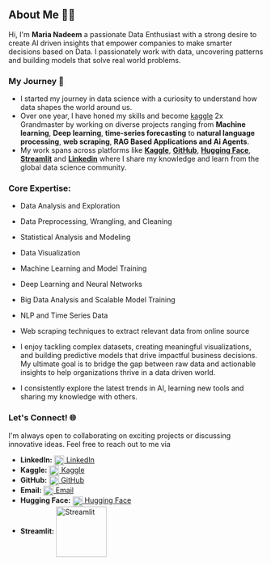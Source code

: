 ## **About Me** 👩‍💻
Hi, I'm **Maria Nadeem** a passionate Data Enthusiast with a strong desire to create AI driven insights that empower companies to make smarter decisions based on Data. I passionately work with data, uncovering patterns and building models that solve real world problems.

### **My Journey** 🚀
- I started my journey in data science with a curiosity to understand how data shapes the world around us. 
- Over one year, I have honed my skills and become [kaggle](https://www.kaggle.com/marianadeem755) 2x Grandmaster by working on diverse projects ranging from **Machine learning**, **Deep learning**, **time-series forecasting** to **natural language processing**, **web scraping**, **RAG Based Applications and Ai Agents**. 
- My work spans across platforms like **[Kaggle](https://www.kaggle.com/marianadeem755)**, **[GitHub](https://github.com/marianadeem755?tab=repositories)**, **[Hugging Face](https://huggingface.co/maria355)**, **[Streamlit](https://share.streamlit.io/user/marianadeem755)** and **[Linkedin](https://www.linkedin.com/in/maria-nadeem-4994122aa/)** where I share my knowledge and learn from the global data science community.

### **Core Expertise:** 

  - Data Analysis and Exploration  
  - Data Preprocessing, Wrangling, and Cleaning  
  - Statistical Analysis and Modeling  
  - Data Visualization  
  - Machine Learning and Model Training  
  - Deep Learning and Neural Networks  
  - Big Data Analysis and Scalable Model Training 
  - NLP and Time Series Data
  - Web scraping techniques to extract relevant data from online source 
- I enjoy tackling complex datasets, creating meaningful visualizations, and building predictive models that drive impactful business decisions. My ultimate goal is to bridge the gap between raw data and actionable insights to help organizations thrive in a data driven world.

- I consistently explore the latest trends in AI, learning new tools and sharing my knowledge with others.

### **Let's Connect!** 🌐
I'm always open to collaborating on exciting projects or discussing innovative ideas. Feel free to reach out to me via 

- **LinkedIn:** [<img src="https://cdn-icons-png.flaticon.com/512/174/174857.png" alt="LinkedIn" width="20" style="vertical-align: middle;"/> LinkedIn](https://www.linkedin.com/in/maria-nadeem-4994122aa/)  
- **Kaggle:** [<img src="https://www.vectorlogo.zone/logos/kaggle/kaggle-icon.svg" alt="Kaggle" width="20" style="vertical-align: middle;"/> Kaggle](https://www.kaggle.com/marianadeem755)  
- **GitHub:** [<img src="https://github.githubassets.com/images/modules/logos_page/GitHub-Mark.png" alt="GitHub" width="20" style="vertical-align: middle;"/> GitHub](https://github.com/marianadeem755)  
- **Email:** [<img src="https://cdn-icons-png.flaticon.com/512/732/732200.png" alt="Email" width="20" style="vertical-align: middle;"/> Email](mailto:marianadeem755@gmail.com)  
- **Hugging Face:** [<img src="https://huggingface.co/front/assets/huggingface_logo-noborder.svg" alt="Hugging Face" width="20" style="vertical-align: middle;"/> Hugging Face](https://huggingface.co/maria355)  
- **Streamlit:** [<img src="https://streamlit.io/images/brand/streamlit-logo-primary-colormark-darktext.svg" alt="Streamlit" width="100" style="vertical-align: middle;"/>](https://share.streamlit.io/user/marianadeem755)

